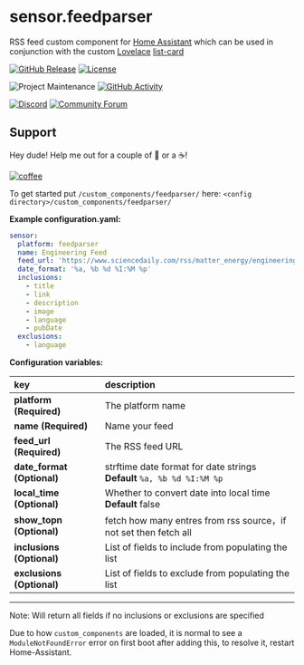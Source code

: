 # sensor.feedparser
RSS feed custom component for [Home Assistant](https://www.home-assistant.io/) which can be used in conjunction with the custom [Lovelace](https://www.home-assistant.io/lovelace) [list-card](https://github.com/custom-cards/list-card)

[![GitHub Release][releases-shield]][releases]
[![License][license-shield]](LICENSE.md)

![Project Maintenance][maintenance-shield]
[![GitHub Activity][commits-shield]][commits]

[![Discord][discord-shield]][discord]
[![Community Forum][forum-shield]][forum]

## Support
Hey dude! Help me out for a couple of :beers: or a :coffee:!

[![coffee](https://www.buymeacoffee.com/assets/img/custom_images/black_img.png)](https://www.buymeacoffee.com/zJtVxUAgH)

To get started put `/custom_components/feedparser/` here:
`<config directory>/custom_components/feedparser/`

**Example configuration.yaml:**

```yaml
sensor:
  platform: feedparser
  name: Engineering Feed
  feed_url: 'https://www.sciencedaily.com/rss/matter_energy/engineering.xml'
  date_format: '%a, %b %d %I:%M %p'
  inclusions:
    - title
    - link
    - description
    - image
    - language
    - pubDate
  exclusions:
    - language
```

**Configuration variables:**

key | description
:--- | :---
**platform (Required)** | The platform name
**name (Required)** | Name your feed
**feed_url (Required)** | The RSS feed URL
**date_format (Optional)** | strftime date format for date strings **Default** `%a, %b %d %I:%M %p`
**local_time (Optional)** | Whether to convert date into local time **Default** false
**show_topn (Optional)** | fetch how many entres from rss source，if not set then fetch all
**inclusions (Optional)** | List of fields to include from populating the list
**exclusions (Optional)** | List of fields to exclude from populating the list

***

Note: Will return all fields if no inclusions or exclusions are specified

Due to how `custom_components` are loaded, it is normal to see a `ModuleNotFoundError` error on first boot after adding this, to resolve it, restart Home-Assistant.

[commits-shield]: https://img.shields.io/github/commit-activity/y/custom-components/feedparser.svg?style=for-the-badge
[commits]: https://github.com/custom-components/feedparser/commits/master
[discord]: https://discord.gg/Qa5fW2R
[discord-shield]: https://img.shields.io/discord/330944238910963714.svg?style=for-the-badge
[forum-shield]: https://img.shields.io/badge/community-forum-brightgreen.svg?style=for-the-badge
[forum]: https://community.home-assistant.io/t/custom-component-rss-feed-parser/64637
[license-shield]: https://img.shields.io/github/license/custom-components/feedparser.svg?style=for-the-badge
[maintenance-shield]: https://img.shields.io/badge/maintainer-Ian%20Richardson%20%40iantrich-blue.svg?style=for-the-badge
[releases-shield]: https://img.shields.io/github/release/custom-components/feedparser.svg?style=for-the-badge
[releases]: https://github.com/custom-components/feedparser/releases
